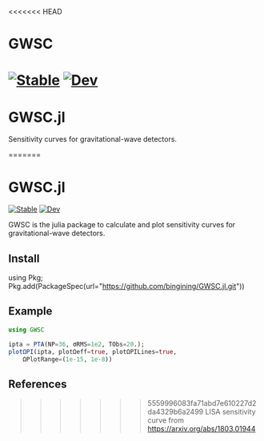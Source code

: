<<<<<<< HEAD
# GWSC

[![Stable](https://img.shields.io/badge/docs-stable-blue.svg)](https://bingining.github.io/GWSC.jl/stable)
[![Dev](https://img.shields.io/badge/docs-dev-blue.svg)](https://bingining.github.io/GWSC.jl/dev)
=======
# GWSC.jl

Sensitivity curves for gravitational-wave detectors.

=======
# GWSC.jl

[![Stable](https://img.shields.io/badge/docs-stable-blue.svg)](https://bingining.github.io/GWSC.jl/stable)
[![Dev](https://img.shields.io/badge/docs-dev-blue.svg)](https://bingining.github.io/GWSC.jl/dev)

GWSC is the julia package to calculate and plot sensitivity curves for gravitational-wave detectors.

## Install
using Pkg;
Pkg.add(PackageSpec(url="https://github.com/bingining/GWSC.jl.git"))

## Example

```julia
using GWSC

ipta = PTA(NP=36, σRMS=1e2, TObs=20.);
plotΩPI(ipta, plotΩeff=true, plotΩPILines=true, 
    ΩPlotRange=(1e-15, 1e-8))
```
## References
>>>>>>> 5559996083fa71abd7e610227d2da4329b6a2499
LISA sensitivity curve from https://arxiv.org/abs/1803.01944
